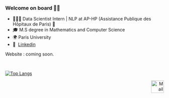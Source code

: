 ### Welcome on board 🚀🚀 

-  👨🏻‍💻 Data Scientist Intern | NLP at AP-HP (Assistance Publique des Hôpitaux de Paris) 🏥
-  🎓 M.S degree in Mathematics and Computer Science 
-  🌍 Paris University 
-  💼 &nbsp;[Linkedin](https://www.linkedin.com/in/mohamed-amine-bousahih/)

Website : coming soon.

<br/>

[![Top Langs](https://github-readme-stats.vercel.app/api?username=MohamedBsh&layout=compact)](https://github.com/MohamedBsh/github-readme-stats) 

<p align="right">
  <a href="mailto:m.bousahih@gmail.com" class="fancybox" ><img src="https://user-images.githubusercontent.com/63207451/97303543-cec3e500-185a-11eb-8adc-c1364e2054a9.png" title="Mail" width="40" height="40"></a>
</p>
